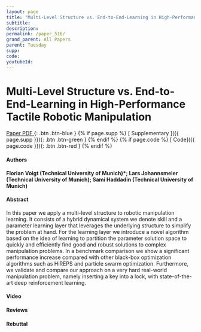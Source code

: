 ```yaml
---
layout: page
title: "Multi-Level Structure vs. End-to-End-Learning in High-Performance Tactile Robotic Manipulation"
subtitle: 
description:
permalink: /paper_516/
grand_parent: All Papers
parent: Tuesday
supp: 
code: 
youtubeId: 
---
```


# Multi-Level Structure vs. End-to-End-Learning in High-Performance Tactile Robotic Manipulation

[<i class="fa fa-file-text-o" aria-hidden="true"></i> Paper PDF ](https://drive.google.com/file/d/1vp_lTEafCyMiF2z2jyB0NTYuWH45x6R4/view){: .btn .btn-blue } {% if page.supp %} [<i class="fa fa-file-text-o" aria-hidden="true"></i> Supplementary ]({{ page.supp }}){: .btn .btn-green } {% endif %} {% if page.code %} [<i class="fa fa-github" aria-hidden="true"></i> Code]({{ page.code }}){: .btn .btn-red }
{% endif %}

#### Authors
**Florian Voigt (Technical University of Munich)*; Lars Johannsmeier (Technical University of Munich); Sami Haddadin (Technical University of Munich)**

#### Abstract
In this paper we apply a multi-level structure to robotic manipulation learning. It consists of a hybrid dynamical system we denote skill and a parameter learning layer that leverages the underlying structure to simplify the problem at hand. For the learning layer we introduce a novel algorithm based on the idea of learning to partition the parameter solution space to quickly and efficiently find good and robust solutions to complex manipulation problems. In a benchmark comparison we show a significant performance increase compared with other black-box optimization algorithms such as HiREPS and particle swarm optimization. Furthermore, we validate and compare our approach on a very hard real-world manipulation problem, namely inserting a key into a lock, with state-of-the-art deep reinforcement learning.

#### Video 

#### Reviews

#### Rebuttal

